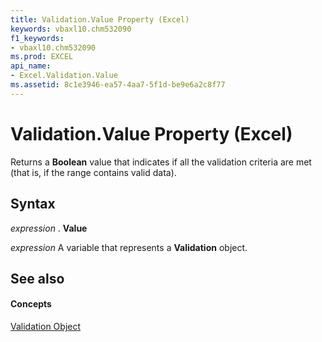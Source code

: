 ```yaml
---
title: Validation.Value Property (Excel)
keywords: vbaxl10.chm532090
f1_keywords:
- vbaxl10.chm532090
ms.prod: EXCEL
api_name:
- Excel.Validation.Value
ms.assetid: 8c1e3946-ea57-4aa7-5f1d-be9e6a2c8f77
---
```



# Validation.Value Property (Excel)

Returns a  **Boolean** value that indicates if all the validation criteria are met (that is, if the range contains valid data).


## Syntax

 _expression_ . **Value**

 _expression_ A variable that represents a **Validation** object.


## See also


#### Concepts


[Validation Object](validation-object-excel.md)

